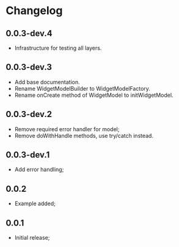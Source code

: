 # Changelog

## 0.0.3-dev.4

* Infrastructure for testing all layers.

## 0.0.3-dev.3

* Add base documentation.
* Rename WidgetModelBuilder to WidgetModelFactory.
* Rename onCreate method of WidgetModel to initWidgetModel.

## 0.0.3-dev.2

* Remove required error handler for model;
* Remove doWithHandle methods, use try/catch instead.

## 0.0.3-dev.1

* Add error handling;

## 0.0.2

* Example added;

## 0.0.1

* Initial release;
